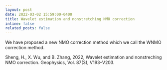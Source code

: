 ```yaml
---
layout: post
date: 2022-03-02 15:59:00-0400
title: Wavelet estimation and nonstretching NMO correction
inline: false
related_posts: false
---
```


We have proposed a new NMO correction method which we call the WNMO correction method.

Sheng, H., X. Wu, and B. Zhang, 2022, Wavelet estimation and nonstreching NMO correction. Geophysics, Vol. 87(3), V193–V203.

